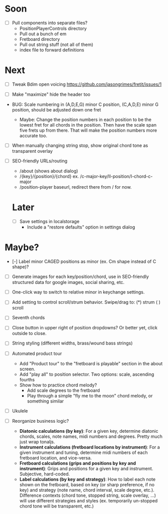 # Soon

- [ ] Pull components into separate files?
  - PositionPlayerControls directory
  - Pull out a bunch of em
  - Fretboard directory
  - Pull out string stuff (not all of them)
  - index file to forward definitions


# Next

- [ ] Tweak Bdim open voicing https://github.com/jasongrimes/fretit/issues/1

- [ ] Make "maximize" hide the header too

- BUG: Scale numbering in (A,D,E,G) minor C position, (C,A,D,E) minor G position, should be adjusted down one fret

  - Maybe: Change the position numbers in each position to be the lowest fret for all chords in the position.
    Then have the scale span five frets up from there.
    That will make the position numbers more accurate too.

- [ ] When manually changing string stop, show original chord tone as transparent overlay

- [ ] SEO-friendly URLs/routing

  - /about (shows about dialog)
  - /{key}/{position}/{chord} ex. /c-major-key/II-position/I-chord-c-major
  - /position-player baseurl, redirect there from / for now.

  # Later

  - [ ] Save settings in localstorage
    - Include a "restore defaults" option in settings dialog

# Maybe?

- [-] Label minor CAGED positions as minor (ex. Cm shape instead of C shape)?
- [ ] Generate images for each key/position/chord, use in SEO-friendly structured data for google images, social sharing, etc.
- [ ] One-click way to switch to relative minor in keychange settings.
- [ ] Add setting to control scroll/strum behavior. Swipe/drag to: (\*) strum ( ) scroll
- [ ] Seventh chords
- [ ] Close button in upper right of position dropdowns? Or better yet, click outside to close.
- [ ] String styling (different widths, brass/wound bass strings)
- [ ] Automated product tour
  - Add "Product tour" to the "fretboard is playable" section in the about screen.
  - Add "play all" to position selector. Two options: scale, ascending fourths
  - Show how to practice chord melody?
    - Add scale degrees to the fretboard
    - Play through a simple "fly me to the moon" chord melody, or something similar
- [ ] Ukulele

- [ ] Reorganize business logic?
  - **Diatonic calculations (by key)**: For a given key, determine diatonic chords, scales, note names, midi numbers and degrees. Pretty much just wrap tonaljs.
  - **Instrument calculations (fretboard locations by instrument)**: For a given instrument and tuning, determine midi numbers of each fretboard location, and vice-versa.
  - **Fretboard calculations (grips and positions by key and instrument)**: Grips and positions for a given key and instrument. Subjective, hard-coded.
  - **Label calculations (by key and strategy)**: How to label each note shown on the fretboard, based on key (or sharp preference, if no key) and strategy (note name, chord interval, scale degree, etc.). Difference contexts (chord tone, stopped string, scale overlay, ...) will use different strategies and styles (ex. temporarily un-stopped chord tone will be transparent, etc.)
